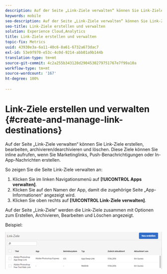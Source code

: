 ```yaml
---
description: Auf der Seite „Link-Ziele verwalten“ können Sie Link-Ziele erstellen, bearbeiten, archivieren/dearchivieren und löschen. Diese Ziele können Sie inline aufrufen, wenn Sie Marketinglinks, Push-Benachrichtigungen oder In-App-Nachrichten erstellen.
keywords: mobile
seo-description: Auf der Seite „Link-Ziele verwalten“ können Sie Link-Ziele erstellen, bearbeiten, archivieren/dearchivieren und löschen. Diese Ziele können Sie inline aufrufen, wenn Sie Marketinglinks, Push-Benachrichtigungen oder In-App-Nachrichten erstellen.
seo-title: Link-Ziele erstellen und verwalten
solution: Experience Cloud,Analytics
title: Link-Ziele erstellen und verwalten
topic-fix: Metrics
uuid: 43930e3a-6a11-40c6-8a61-6732a673dac7
exl-id: 53e9f970-e53c-4c0d-9214-abb01a9b144b
translation-type: tm+mt
source-git-commit: 4c2a255b343128d2904530279751767e7f99a10a
workflow-type: tm+mt
source-wordcount: '167'
ht-degree: 100%

---
```


# Link-Ziele erstellen und verwalten {#create-and-manage-link-destinations}

Auf der Seite „Link-Ziele verwalten“ können Sie Link-Ziele erstellen, bearbeiten, archivieren/dearchivieren und löschen. Diese Ziele können Sie inline aufrufen, wenn Sie Marketinglinks, Push-Benachrichtigungen oder In-App-Nachrichten erstellen.

So zeigen Sie die Seite Link-Ziele verwalten an:

1. Klicken Sie im linken Navigationsmenü auf **[!UICONTROL Apps verwalten]**.
1. Klicken Sie auf den Namen der App, damit die zugehörige Seite „App-Informationen“ angezeigt wird.
1. Klicken Sie oben rechts auf **[!UICONTROL Link-Ziele verwalten]**.

Auf der Seite „Link-Ziele“ werden die Link-Ziele zusammen mit Optionen zum Erstellen, Archivieren, Bearbeiten und Löschen angezeigt.

Beispiel:

![](assets/link_destinations_list.png)
